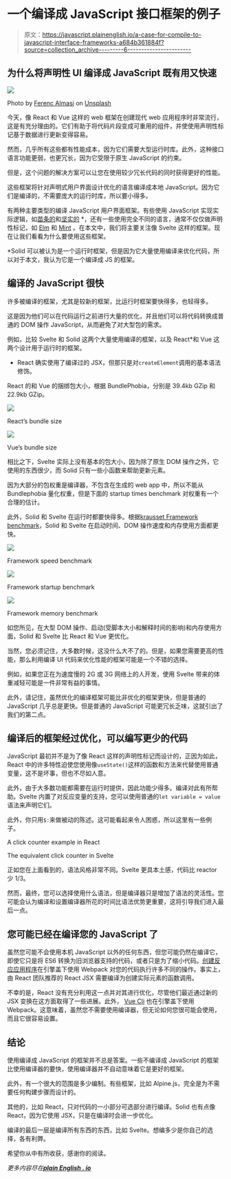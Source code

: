 # 一个编译成 JavaScript 接口框架的例子

> 原文：<https://javascript.plainenglish.io/a-case-for-compile-to-javascript-interface-frameworks-a684b361884f?source=collection_archive---------6----------------------->

## 为什么将声明性 UI 编译成 JavaScript 既有用又快速

![](img/292536bdccae8c36092b14f3387a7099.png)

Photo by [Ferenc Almasi](https://unsplash.com/@flowforfrank?utm_source=medium&utm_medium=referral) on [Unsplash](https://unsplash.com?utm_source=medium&utm_medium=referral)

今天，像 React 和 Vue 这样的 web 框架在创建现代 web 应用程序时非常流行，这是有充分理由的。它们有助于将代码片段变成可重用的组件，并使使用声明性标记基于数据进行更新变得容易。

然而，几乎所有这些都有性能成本，因为它们需要大型运行时库。此外，这种接口语言功能更弱，也更冗长，因为它受限于原生 JavaScript 的约束。

但是，这个问题的解决方案可以让您在使用较少冗长代码的同时获得更好的性能。

这些框架将针对声明式用户界面设计优化的语言编译成本地 JavaScript。因为它们是编译的，不需要庞大的运行时库，所以要小得多。

有两种主要类型的编译 JavaScript 用户界面框架。有些使用 JavaScript 实现实际逻辑，如[苗条的](https://svelte.dev/)和[坚实的](https://github.com/solidjs/solid) *，还有一些使用完全不同的语言，通常不仅仅做声明性标记，如 [Elm](https://elm-lang.org/) 和 [Mint](https://www.mint-lang.com/) 。在本文中，我们将主要关注像 Svelte 这样的框架。现在让我们看看为什么要使用这些框架。

*Solid 可以被认为是一个运行时框架，但是因为它大量使用编译来优化代码，所以对于本文，我认为它是一个编译成 JS 的框架。

## 编译的 JavaScript 很快

许多被编译的框架，尤其是较新的框架，比运行时框架要快得多，也轻得多。

这是因为他们可以在代码运行之前进行大量的优化，并且他们可以将代码转换成普通的 DOM 操作 JavaScript，从而避免了对大型包的需求。

例如，比较 Svelte 和 Solid 这两个大量使用编译的框架，以及 React*和 Vue 这两个设计用于运行时的框架。

* React 确实使用了编译过的 JSX，但那只是对`createElement`调用的基本语法修饰。

React 的和 Vue 的捆绑包大小，根据 BundlePhobia，分别是 39.4kb GZip 和 22.9kb GZip。

![](img/966ed884057d949d69feafed2c54aa98.png)

React’s bundle size

![](img/7f83dbb99d943de258eadd8dd23b029b.png)

Vue’s bundle size

相比之下，Svelte 实际上没有基本的包大小，因为除了原生 DOM 操作之外，它使用的东西很少，而 Solid 只有一些小函数来帮助更新元素。

因为大部分的包权重是编译器，不包含在生成的 web app 中，所以不能从 Bundlephobia 量化权重，但是下面的 startup times benchmark 对权重有一个合理的估计。

此外，Solid 和 Svelte 在运行时都要快得多。根据[krausset Framework benchmark](https://krausest.github.io/js-framework-benchmark/2021/table_chrome_90.0.4430.72.html)，Solid 和 Svelte 在启动时间、DOM 操作速度和内存使用方面都更快。

![](img/f979a01964e65c596a3b4fcc2013c249.png)

Framework speed benchmark

![](img/b3aa1d25b1e99495cde069665d4fb1a2.png)

Framework startup benchmark

![](img/77bc1eb86efc4979051e7b678b200143.png)

Framework memory benchmark

如您所见，在大型 DOM 操作、启动(受脚本大小和解释时间的影响)和内存使用方面，Solid 和 Svelte 比 React 和 Vue 更优化。

当然，您必须记住，大多数时候，这没什么大不了的。但是，如果您需要更高的性能，那么利用编译 UI 代码来优化性能的框架可能是一个不错的选择。

例如，如果您正在为速度慢的 2G 或 3G 网络上的人开发，使用 Svelte 带来的体重减轻可能是一件非常有益的事情。

此外，请记住，虽然优化的编译框架可能比非优化的框架更快，但是普通的 JavaScript 几乎总是更快。但是普通的 JavaScript 可能更冗长乏味，这就引出了我们的第二点。

## 编译后的框架经过优化，可以编写更少的代码

JavaScript 最初并不是为了像 React 这样的声明性标记而设计的，正因为如此，React 中的许多特性迫使您使用像`useState()`这样的函数和方法来代替使用普通变量，这不是坏事，但也不尽如人意。

此外，由于大多数功能都需要在运行时提供，因此功能少得多。编译对此有所帮助。Svelte 内置了对反应变量的支持，您可以使用普通的`let variable = value`语法来声明它们。

此外，你只用`$:`来做被动的陈述。这可能看起来令人困惑，所以这里有一些例子。

A click counter example in React

The equivalent click counter in Svelte

正如您在上面看到的，语法风格非常不同。Svelte 更具本土感，代码比 reactor 少 1/3。

然而，最终，您可以选择使用什么语法，但是编译器只是增加了语法的灵活性。您可能会认为编译和设置编译器所花的时间比语法优势更重要，这将引导我们进入最后一点。

## 您可能已经在编译您的 JavaScript 了

虽然您可能不会使用本机 JavaScript 以外的任何东西，但您可能仍然在编译它，即使它只是将 ES6 转换为旧浏览器支持的代码，或者只是为了缩小代码。[创建反应应用程序](https://create-react-app.dev/)在引擎盖下使用 Webpack 对您的代码执行许多不同的操作。事实上，由 React 团队推荐的 React JSX 需要编译为创建实际元素的函数调用。

不幸的是，React 没有充分利用这一点并对其进行优化，尽管他们最近通过新的 JSX 变换在这方面取得了一些进展。此外， [Vue Cli](https://cli.vuejs.org/) 也在引擎盖下使用 Webpack。这意味着，虽然您不需要使用编译器，但无论如何您很可能会使用，而且它很容易设置。

## 结论

使用编译成 JavaScript 的框架并不总是答案。一些不编译成 JavaScript 的框架比使用编译器的要快，使用编译器并不自动意味着它是更好的框架。

此外，有一个很大的范围是多少编制。有些框架，比如 Alpine.js，完全是为不需要任何构建步骤而设计的。

其他的，比如 React，只对代码的一小部分可选部分进行编译。Solid 也有点像 React，因为它使用 JSX，只是在编译时会进一步优化。

编译的最后一层是编译所有东西的东西，比如 Svelte。想编多少是你自己的选择，各有利弊。

希望你从中有所收获，感谢你的阅读。

*更多内容尽在*[***plain English . io***](http://plainenglish.io)